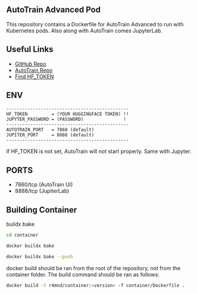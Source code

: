## AutoTrain Advanced Pod

This repository contains a Dockerfile for AutoTrain Advanced to run with Kubernetes pods.
Also along with AutoTrain comes JupyterLab.

## Useful Links
* [GitHub Repo](https://github.com/sam-ai56/autotrain-advanced-pod)
* [AutoTrain Repo](https://github.com/huggingface/autotrain-advanced)
* [Find HF_TOKEN](https://huggingface.co/settings/tokens)

## ENV
    ----------------------------------------------
    HF_TOKEN         = (YOUR HUGGINGFACE TOKEN) !!
    JUPYTER_PASSWORD = (PASSWORD)               !
    ----------------------------------------------
    AUTOTRAIN_PORT   = 7860 (default)
    JUPITER_PORT     = 8888 (default)
    ----------------------------------------------

If HF_TOKEN is not set, AutoTrain will not start properly. Same with Jupyter.

## PORTS

- 7860/tcp (AutoTrain UI)
- 8888/tcp (JupiterLab)

<!-- ### runpod.yaml

Each container foulder needs to have a runpod.yaml file. This file will contain version info as well as services to be ran. The runpod.yaml file should be formatted as follows:

```yaml
version: '1.0.0'
services:
  - name: 'service1'
    port: 9000
    proxy_port: 9001
  - name: 'service2'
    port: 9002
    proxy_port: 9003
``` -->

## Building Container

buildx bake

```BASH
cd container

docker buildx bake

docker buildx bake --push
```

docker build should be ran from the root of the repository, not from the container folder. The build command should be ran as follows:

```bash
docker build -t r4mnd/container:<version> -f container/Dockerfile .
```

<!-- #### This repo is fork of [runpod/containers](https://github.com/runpod/containers) under the MIT license -->
